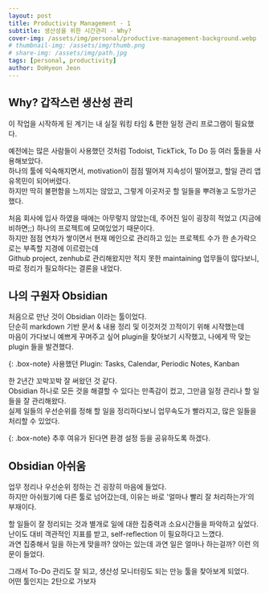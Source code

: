 ```yaml
---
layout: post
title: Productivity Management - 1
subtitle: 생산성을 위한 시간관리 - Why?
cover-img: /assets/img/personal/productive-management-background.webp
# thumbnail-img: /assets/img/thumb.png
# share-img: /assets/img/path.jpg
tags: [personal, productivity]
author: DoHyeon Jeon
---
```


## Why? 갑작스런 생산성 관리
이 작업을 시작하게 된 계기는 내 실질 워킹 타임 & 편한 일정 관리 프로그램이 필요했다.  

예전에는 많은 사람들이 사용했던 것처럼 Todoist, TickTick, To Do 등 여러 툴들을 사용해보았다.  
하나의 툴에 익숙해지면서, motivation이 점점 떨어져 지속성이 떨어졌고, 할일 관리 앱 유목민이 되어버렸다.  
하지만 딱히 불편함을 느끼지는 않았고, 그렇게 이곳저곳 할 일들을 뿌려놓고 도망가곤 했다.  

처음 회사에 입사 하였을 때에는 아무렇지 않았는데, 주어진 일이 굉장히 적었고 (지금에 비하면;;) 하나의 프로젝트에 모여있었기 때문이다.  
하지만 점점 연차가 쌓이면서 현재 메인으로 관리하고 있는 프로젝트 수가 한 손가락으로는 부족할 지경에 이르렀는데  
Github project, zenhub로 관리해왔지만 적지 못한 maintaining 업무들이 많다보니, 따로 정리가 필요하다는 결론을 내었다.  


## 나의 구원자 Obsidian

처음으로 만난 것이 Obsidian 이라는 툴이었다.  
단순히 markdown 기반 문서 & 내용 정리 및 이것저것 끄적이기 위해 시작했는데  
마음이 가다보니 예쁘게 꾸며주고 싶어 plugin을 찾아보기 시작했고, 나에게 딱 맞는 plugin 들을 발견했다.  

{: .box-note}
사용했던 Plugin: Tasks, Calendar, Periodic Notes, Kanban  


한 2년간 꼬박꼬박 잘 써왔던 것 같다.  
Obsidian 하나로 모든 것을 해결할 수 있다는 만족감이 컸고, 그만큼 일정 관리나 할 일들을 잘 관리해왔다.  
실제 일들의 우선순위를 정해 할 일을 정리하다보니 업무속도가 빨라지고, 많은 일들을 처리할 수 있었다.  

{: .box-note}
추후 여유가 된다면 환경 설정 등을 공유하도록 하겠다.


## Obsidian 아쉬움

업무 정리나 우선순위 정하는 건 굉장히 마음에 들었다.  
하지만 아쉬웠기에 다른 툴로 넘어갔는데, 이유는 바로 '얼마나 빨리 잘 처리하는가'의 부재이다.  

할 일들이 잘 정리되는 것과 별개로 일에 대한 집중력과 소요시간들을 파악하고 싶었다.  
난이도 대비 객관적인 지표를 받고, self-reflection 이 필요하다고 느꼈다.  
과연 집중해서 일을 하는게 맞을까? 앉아는 있는데 과연 일은 얼마나 하는걸까? 이런 의문이 들었다.  

그래서 To-Do 관리도 잘 되고, 생산성 모니터링도 되는 만능 툴을 찾아보게 되었다.  
어떤 툴인지는 2탄으로 가보자
